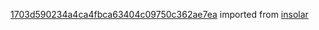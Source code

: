 [1703d590234a4ca4fbca63404c09750c362ae7ea](https://github.com/insolar/insolar/commit/1703d590234a4ca4fbca63404c09750c362ae7ea) imported from [insolar](https://github.com/insolar/insolar)
